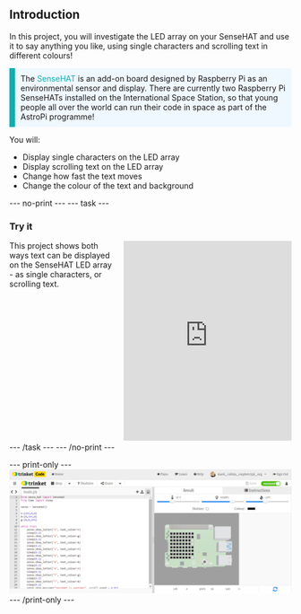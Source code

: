 ## Introduction

In this project, you will investigate the LED array on your SenseHAT and use it to say anything you like, using single characters and scrolling text in different colours!

<p style="border-left: solid; border-width:10px; border-color: #0faeb0; background-color: aliceblue; padding: 10px;">
The <span style="color: #0faeb0">SenseHAT</span> is an add-on board designed by Raspberry Pi as an environmental sensor and display. There are currently two Raspberry Pi SenseHATs installed on the International Space Station, so that young people all over the world can run their code in space as part of the AstroPi programme!
</p>


You will:
+ Display single characters on the LED array 
+ Display scrolling text on the LED array 
+ Change how fast the text moves
+ Change the colour of the text and background

--- no-print ---
--- task ---
### Try it
<div style="display: flex; flex-wrap: wrap">
<div style="flex-basis: 175px; flex-grow: 1">  
This project shows both ways text can be displayed on the SenseHAT LED array - as single characters, or scrolling text. 
</div>
<div class="scratch-preview" style="margin-left: 15px;">
  <iframe src="https://trinket.io/embed/python/d1d656b7f5?outputOnly=true&runOption=run&start=result" width="100%" height="356" frameborder="0" marginwidth="0" marginheight="0" allowfullscreen></iframe>
</div>
</div>
--- /task ---
--- /no-print ---

--- print-only ---
![Completed project](images/demo.png)
--- /print-only ---
